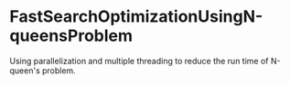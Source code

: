 # FastSearchOptimizationUsingN-queensProblem

Using parallelization and multiple threading to reduce the run time of N-queen's problem.
